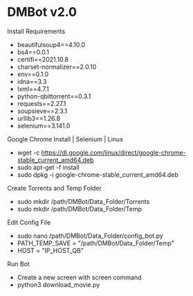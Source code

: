 # DMBot v2.0
Install Requirements

* beautifulsoup4==4.10.0
* bs4==0.0.1
* certifi==2021.10.8
* charset-normalizer==2.0.10
* env==0.1.0
* idna==3.3
* lxml==4.7.1
* python-qbittorrent==0.3.1
* requests==2.27.1
* soupsieve==2.3.1
* urllib3==1.26.8
* selenium==3.141.0

Google Chrome Install | Selenium | Linux

* wget -c https://dl.google.com/linux/direct/google-chrome-stable_current_amd64.deb
* sudo apt-get -f install
* sudo dpkg -i google-chrome-stable_current_amd64.deb

Create Torrents and Temp Folder

* sudo mkdir /path/DMBot/Data_Folder/Torrents
* sudo mkdir /path/DMBot/Data_Folder/Temp

Edit Config File

* sudo nano /path/DMBot/Data_Folder/config_bot.py
* PATH_TEMP_SAVE = "/path/DMBot/Data_Folder/Temp"
* HOST = "IP_HOST_QB"

Run Bot

* Create a new screen with screen command
* python3 download_movie.py
